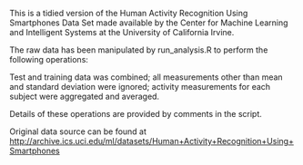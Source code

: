 This is a tidied version of the Human Activity Recognition Using Smartphones Data Set made available by the Center for Machine Learning and Intelligent Systems at the University of California Irvine.

The raw data has been manipulated by run_analysis.R to perform the following operations:

Test and training data was combined; all measurements other than mean and standard deviation were ignored; activity measurements for each subject were aggregated and averaged.

Details of these operations are provided by comments in the script.

Original data source can be found at http://archive.ics.uci.edu/ml/datasets/Human+Activity+Recognition+Using+Smartphones


